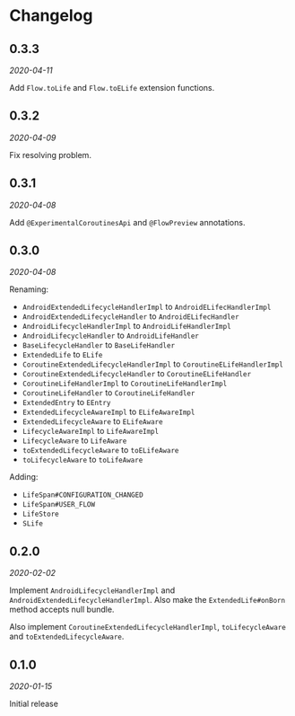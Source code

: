 Changelog
=========

0.3.3
-----

_2020-04-11_

Add `Flow.toLife` and `Flow.toELife` extension functions.

0.3.2
-----

_2020-04-09_

Fix resolving problem.

0.3.1
-----

_2020-04-08_

Add `@ExperimentalCoroutinesApi` and `@FlowPreview` annotations.

0.3.0
-----

_2020-04-08_

Renaming:
 - `AndroidExtendedLifecycleHandlerImpl` to `AndroidELifecHandlerImpl`
 - `AndroidExtendedLifecycleHandler` to `AndroidELifecHandler`
 - `AndroidLifecycleHandlerImpl` to `AndroidLifeHandlerImpl`
 - `AndroidLifecycleHandler` to `AndroidLifeHandler`
 - `BaseLifecycleHandler` to `BaseLifeHandler`
 - `ExtendedLife` to `ELife`
 - `CoroutineExtendedLifecycleHandlerImpl` to `CoroutineELifeHandlerImpl`
 - `CoroutineExtendedLifecycleHandler` to `CoroutineELifeHandler`
 - `CoroutineLifeHandlerImpl` to `CoroutineLifeHandlerImpl`
 - `CoroutineLifeHandler` to `CoroutineLifeHandler`
 - `ExtendedEntry` to `EEntry`
 - `ExtendedLifecycleAwareImpl` to `ELifeAwareImpl`
 - `ExtendedLifecycleAware` to `ELifeAware`
 - `LifecycleAwareImpl` to `LifeAwareImpl`
 - `LifecycleAware` to `LifeAware`
 - `toExtendedLifecycleAware` to `toELifeAware`
 - `toLifecycleAware` to `toLifeAware`

Adding:
 - `LifeSpan#CONFIGURATION_CHANGED`
 - `LifeSpan#USER_FLOW`
 - `LifeStore`
 - `SLife`

0.2.0
-----

_2020-02-02_

Implement `AndroidLifecycleHandlerImpl` and `AndroidExtendedLifecycleHandlerImpl`. Also make the
`ExtendedLife#onBorn` method accepts null bundle.

Also implement `CoroutineExtendedLifecycleHandlerImpl`, `toLifecycleAware` and `toExtendedLifecycleAware`.

0.1.0
-----

_2020-01-15_

Initial release
